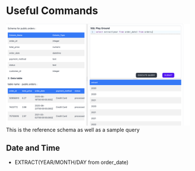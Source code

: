 # Useful Commands
![Reference](image.png) This is the reference schema as well as a sample query
## Date and Time
- EXTRACT(YEAR/MONTH/DAY from order_date)